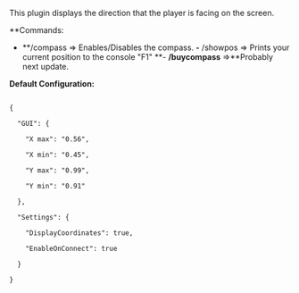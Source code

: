 This plugin displays the direction that the player is facing on the screen.

**Commands:

- **/compass => Enables/Disables the compass.
**-** /showpos => Prints your current position to the console "F1"
**- **/buycompass** =>**Probably next update.

**Default Configuration:**

````

{

  "GUI": {

    "X max": "0.56",

    "X min": "0.45",

    "Y max": "0.99",

    "Y min": "0.91"

  },

  "Settings": {

    "DisplayCoordinates": true,

    "EnableOnConnect": true

  }

}

 
````